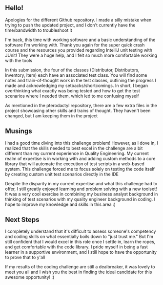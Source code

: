 ## Hello!

Apologies for the different Github repository. I made a silly mistake when trying to push the updated project, and I don't currently have the time/bandwidth to troubleshoot it

I'm back, this time with working software and a basic understanding of the software I'm working with. Thank you again for the super quick crash course and the resources you provided regarding IntelliJ unit testing with JUnit! They were a huge help, and I felt so much more comfortable working with the tools

In this submission, the four of the classes (Distributor, Distributors, Inventory, Item) each have an associated test class. You will find some notes and train-of-thought work in the test classes, outlining the progress I made and acknowledging my setbacks/shortcomings. In short, I began overthinking what exactly was being tested and how to get the test scenarios where I needed them, which led to me confusing myself

As mentioned in the pterodactyl repository, there are a few extra files in the project showcasing other skills and trains of thought. They haven't been changed, but I am keeping them in the project


## Musings
I had a good time diving into this challenge problem! However, as I dove in, I realized that the skills needed to best excel in the challenge are a bit different than my current experience in Quality Engineering. My current realm of expertise is in working with and adding custom methods to a core library that will automate the execution of test scripts in a web-based system. This challenge forced me to focus solely on testing the code itself by creating custom unit test scenarios directly in the IDE

Despite the disparity in my current expertise and what this challenge had to offer, I still greatly enjoyed learning and problem solving with a new toolset! It was a very cool exercise in combining my business analyst background in thinking of test scenarios with my quality engineer background in coding. I hope to improve my knowledge and skills in this area :)

## Next Steps

I completely understand that it's difficult to assess someone's competency and coding skills on what essentially boils down to "just trust me." But I'm still confident that I would excel in this role once I settle in, learn the ropes, and get comfortable with the code library. I pride myself in being a fast learner in a supportive environment, and I still hope to have the opportunity to prove that to y'all

If my results of the coding challenge are still a dealbreaker, it was lovely to meet you all and I wish you the best in finding the ideal candidate for this awesome opportunity! :)
